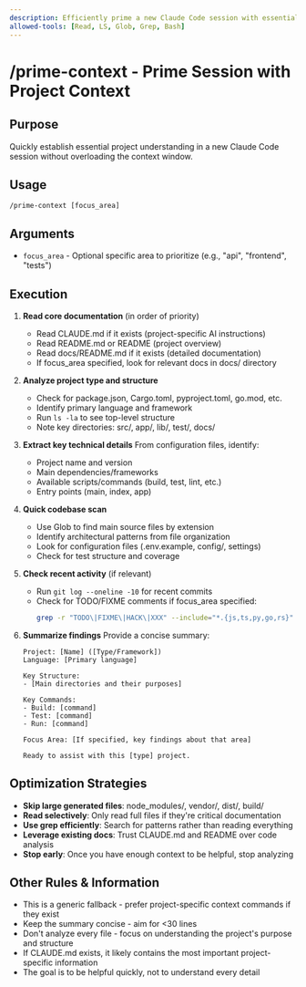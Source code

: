 ```yaml
---
description: Efficiently prime a new Claude Code session with essential project context
allowed-tools: [Read, LS, Glob, Grep, Bash]
---
```


# /prime-context - Prime Session with Project Context

## Purpose

Quickly establish essential project understanding in a new Claude Code session without overloading the context window.

## Usage

```
/prime-context [focus_area]
```

## Arguments

- `focus_area` - Optional specific area to prioritize (e.g., "api", "frontend", "tests")

## Execution

1. **Read core documentation** (in order of priority)

   - Read CLAUDE.md if it exists (project-specific AI instructions)
   - Read README.md or README (project overview)
   - Read docs/README.md if it exists (detailed documentation)
   - If focus_area specified, look for relevant docs in docs/ directory

2. **Analyze project type and structure**

   - Check for package.json, Cargo.toml, pyproject.toml, go.mod, etc.
   - Identify primary language and framework
   - Run `ls -la` to see top-level structure
   - Note key directories: src/, app/, lib/, test/, docs/

3. **Extract key technical details**
   From configuration files, identify:

   - Project name and version
   - Main dependencies/frameworks
   - Available scripts/commands (build, test, lint, etc.)
   - Entry points (main, index, app)

4. **Quick codebase scan**

   - Use Glob to find main source files by extension
   - Identify architectural patterns from file organization
   - Look for configuration files (.env.example, config/, settings)
   - Check for test structure and coverage

5. **Check recent activity** (if relevant)

   - Run `git log --oneline -10` for recent commits
   - Check for TODO/FIXME comments if focus_area specified:
     ```bash
     grep -r "TODO\|FIXME\|HACK\|XXX" --include="*.{js,ts,py,go,rs}" . | head -20
     ```

6. **Summarize findings**
   Provide a concise summary:

   ```
   Project: [Name] ([Type/Framework])
   Language: [Primary language]

   Key Structure:
   - [Main directories and their purposes]

   Key Commands:
   - Build: [command]
   - Test: [command]
   - Run: [command]

   Focus Area: [If specified, key findings about that area]

   Ready to assist with this [type] project.
   ```

## Optimization Strategies

- **Skip large generated files**: node_modules/, vendor/, dist/, build/
- **Read selectively**: Only read full files if they're critical documentation
- **Use grep efficiently**: Search for patterns rather than reading everything
- **Leverage existing docs**: Trust CLAUDE.md and README over code analysis
- **Stop early**: Once you have enough context to be helpful, stop analyzing

## Other Rules & Information

- This is a generic fallback - prefer project-specific context commands if they exist
- Keep the summary concise - aim for <30 lines
- Don't analyze every file - focus on understanding the project's purpose and structure
- If CLAUDE.md exists, it likely contains the most important project-specific information
- The goal is to be helpful quickly, not to understand every detail
